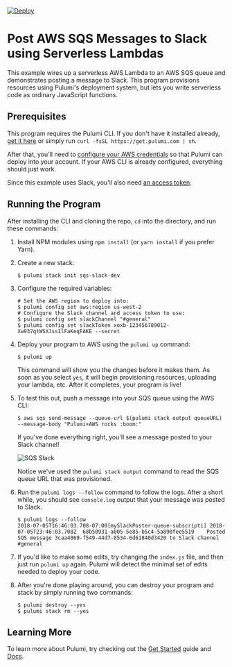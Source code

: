 [![Deploy](https://get.pulumi.com/new/button.svg)](https://app.pulumi.com/new)

# Post AWS SQS Messages to Slack using Serverless Lambdas

This example wires up a serverless AWS Lambda to an AWS SQS queue and demonstrates posting a
message to Slack.  This program provisions resources using Pulumi's deployment system, but lets
you write serverless code as ordinary JavaScript functions.

## Prerequisites

This program requires the Pulumi CLI.  If you don't have it installed already,
[get it here](https://www.pulumi.com/docs/get-started/install/) or simply run `curl -fsSL https://get.pulumi.com | sh`.

After that, you'll need to [configure your AWS credentials](https://www.pulumi.com/docs/intro/cloud-providers/aws/setup/) so that Pulumi can
deploy into your account.  If your AWS CLI is already configured, everything should just work.

Since this example uses Slack, you'll also need
[an access token](https://get.slack.help/hc/en-us/articles/215770388-Create-and-regenerate-API-tokens).

## Running the Program

After installing the CLI and cloning the repo, `cd` into the directory, and run these commands:

1. Install NPM modules using `npm install` (or `yarn install` if you prefer Yarn).

2. Create a new stack:

    ```
    $ pulumi stack init sqs-slack-dev
    ```

3. Configure the required variables:

    ```
    # Set the AWS region to deploy into:
    $ pulumi config set aws:region us-west-2
    # Configure the Slack channel and access token to use:
    $ pulumi config set slackChannel "#general"
    $ pulumi config set slackToken xoxb-123456789012-Xw937qtWSXJss1lFaKeqFAKE --secret
    ```

4. Deploy your program to AWS using the `pulumi up` command:

   ```
   $ pulumi up
   ```

   This command  will show you the changes before it makes them.  As soon as you select `yes`, it will begin
   provisioning resources, uploading your lambda, etc.  After it completes, your program is live!

5. To test this out, push a message into your SQS queue using the AWS CLI:

    ```
    $ aws sqs send-message --queue-url $(pulumi stack output queueURL) --message-body "Pulumi+AWS rocks :boom:"
    ```

    If you've done everything right, you'll see a message posted to your Slack channel!

    ![SQS Slack](./sqs_slack.png)

    Notice we've used the `pulumi stack output` command to read the SQS queue URL that was provisioned.

6. Run the `pulumi logs --follow` command to follow the logs.  After a short while, you should see `console.log`
   output that your message was posted to Slack.

    ```
    $ pulumi logs --follow
    2018-07-05T16:46:03.708-07:00[mySlackPoster-queue-subscripti] 2018-07-05T23:46:03.708Z	68b50931-a005-5e85-b5c4-5a890fee5519	Posted SQS message 3caa4069-f549-44d7-8534-6d61840d3420 to Slack channel #general
    ```

7. If you'd like to make some edits, try changing the `index.js` file, and then just run `pulumi up` again.
   Pulumi will detect the minimal set of edits needed to deploy your code.

8. After you're done playing around, you can destroy your program and stack by simply running two commands:

    ```
    $ pulumi destroy --yes
    $ pulumi stack rm --yes
    ```

## Learning More

To learn more about Pulumi, try checking out the [Get Started](https://www.pulumi.com/docs/get-started/) guide and
[Docs](https://www.pulumi.com/docs/).
